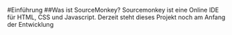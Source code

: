 #Einführung
 ##Was ist SourceMonkey?
 Sourcemonkey ist eine Online IDE für HTML, CSS und Javascript.
 Derzeit steht dieses Projekt noch am Anfang der Entwicklung
